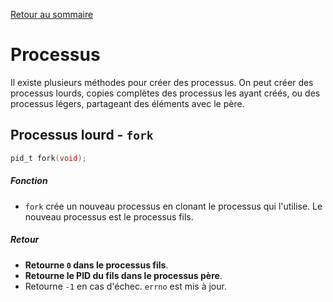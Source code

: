 <a href="http://skutnik.iiens.net/cours/OSS">Retour au sommaire</a>

# Processus

Il existe plusieurs méthodes pour créer des processus. On peut créer des processus lourds, copies complètes des processus les ayant créés, ou des processus légers, partageant des éléments avec le père.

## Processus lourd - `fork`

```c
pid_t fork(void);
```

##### Fonction
- `fork` crée un nouveau processus en clonant le processus qui l'utilise. Le nouveau processus est le processus fils.

##### Retour
- __Retourne `0` dans le processus fils__.
- __Retourne le PID du fils dans le processus père__.
- Retourne `-1` en cas d'échec. `errno` est mis à jour.
